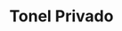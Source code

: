 ---
title: "Tonel Privado"
url: /ciudad-autonoma-de-buenos-aires/tonel-privado-avenida-leandro-n-alem/
shop: vino
---